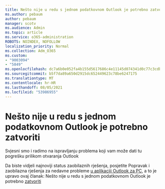 ```yaml
---
title: Nešto nije u redu s jednom podatkovnom Outlook je potrebno zatvoriti
ms.author: pebaum
author: pebaum
manager: scotv
ms.audience: Admin
ms.topic: article
ms.service: o365-administration
ROBOTS: NOINDEX, NOFOLLOW
localization_priority: Normal
ms.collection: Adm_O365
ms.custom:
- "9003094"
- "5849"
ms.openlocfilehash: dc7a6b0e052fa4b155d5617686c4e11145d074341d0c77c3cdbe75fd70692567
ms.sourcegitcommit: b5f7da89a650d2915dc652449623c78be6247175
ms.translationtype: MT
ms.contentlocale: hr-HR
ms.lasthandoff: 08/05/2021
ms.locfileid: "53986955"
---
```

# <a name="something-is-wrong-with-one-of-your-data-files-and-outlook-needs-to-close"></a>Nešto nije u redu s jednom podatkovnom Outlook je potrebno zatvoriti

Svjesni smo i radimo na ispravljanju problema koji vam može dati tu pogrešku prilikom otvaranja Outlook

Da biste vidjeli najnoviji status zaobilaznih rješenja, posjetite Popravak i zaobilazna rješenja za nedavne probleme [u aplikaciji Outlook za PC](https://support.microsoft.com/office/ecf61305-f84f-4e13-bb73-95a214ac1230), a to je upravo ovaj članak: Nešto nije u redu s jednom podatkovnom Outlook je potrebno [zatvoriti](https://support.microsoft.com/office/a3b59934-2446-4f2a-bd25-58f88188b9b2)
